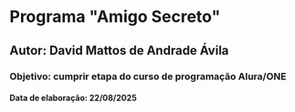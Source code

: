 <h1>Programa "Amigo Secreto"</h1>
<h2>Autor: David Mattos de Andrade Ávila</h2>
<h3>Objetivo: cumprir etapa do curso de programação Alura/ONE</h3>
<h4>Data de elaboração: 22/08/2025</h4>
